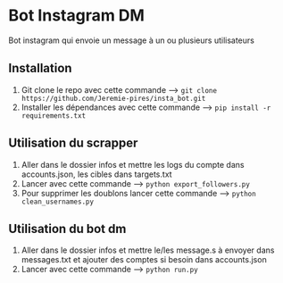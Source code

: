 # Bot Instagram DM

Bot instagram qui envoie un message à un ou plusieurs utilisateurs

## Installation
1. Git clone le repo avec cette commande --> `git clone https://github.com/Jeremie-pires/insta_bot.git`
2. Installer les dépendances avec cette commande --> `pip install -r requirements.txt`

## Utilisation du scrapper
1. Aller dans le dossier infos et mettre les logs du compte dans accounts.json, les cibles dans targets.txt
2. Lancer avec cette commande --> `python export_followers.py`
3. Pour supprimer les doublons lancer cette commande --> `python clean_usernames.py`

## Utilisation du bot dm
1. Aller dans le dossier infos et mettre le/les message.s à envoyer dans messages.txt et ajouter des comptes si besoin dans accounts.json
2. Lancer avec cette commande --> `python run.py`


